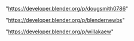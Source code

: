 "https://developer.blender.org/p/dougsmith0786"

"https://developer.blender.org/p/blendernewbs"

"https://developer.blender.org/p/willakaew"

 
 
